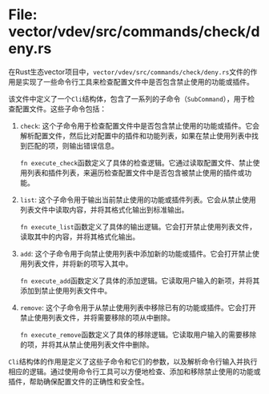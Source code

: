 # File: vector/vdev/src/commands/check/deny.rs

在Rust生态vector项目中，`vector/vdev/src/commands/check/deny.rs`文件的作用是实现了一些命令行工具来检查配置文件中是否包含禁止使用的功能或插件。

该文件中定义了一个`Cli`结构体，包含了一系列的子命令（`SubCommand`），用于检查配置文件。这些子命令包括：

1. `check`: 这个子命令用于检查配置文件中是否包含禁止使用的功能或插件。它会解析配置文件，然后比对配置中的插件和功能列表，如果在禁止使用列表中找到匹配的项，则输出错误信息。

   `fn execute_check`函数定义了具体的检查逻辑。它通过读取配置文件、禁止使用列表和插件列表，来遍历检查配置文件中是否包含被禁止使用的插件或功能。

2. `list`: 这个子命令用于输出当前禁止使用的功能或插件列表。它会从禁止使用列表文件中读取内容，并将其格式化输出到标准输出。

   `fn execute_list`函数定义了具体的输出逻辑。它会打开禁止使用列表文件，读取其中的内容，并将其格式化输出。

3. `add`: 这个子命令用于向禁止使用列表中添加新的功能或插件。它会打开禁止使用列表文件，并将新的项写入其中。

   `fn execute_add`函数定义了具体的添加逻辑。它读取用户输入的新项，并将其添加到禁止使用列表文件中。

4. `remove`: 这个子命令用于从禁止使用列表中移除已有的功能或插件。它会打开禁止使用列表文件，并将需要移除的项从中删除。

   `fn execute_remove`函数定义了具体的移除逻辑。它读取用户输入的需要移除的项，并将其从禁止使用列表文件中删除。

`Cli`结构体的作用是定义了这些子命令和它们的参数，以及解析命令行输入并执行相应的逻辑。通过使用命令行工具可以方便地检查、添加和移除禁止使用的功能或插件，帮助确保配置文件的正确性和安全性。

